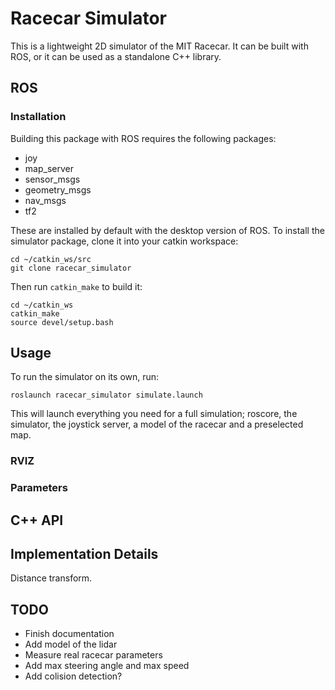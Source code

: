 # Racecar Simulator

This is a lightweight 2D simulator of the MIT Racecar.
It can be built with ROS, or it can be used as a standalone C++ library.

## ROS

### Installation

Building this package with ROS requires the following packages:

- joy
- map_server
- sensor_msgs
- geometry_msgs
- nav_msgs
- tf2

These are installed by default with the desktop version of ROS.
To install the simulator package, clone it into your catkin workspace:

    cd ~/catkin_ws/src
    git clone racecar_simulator

Then run ```catkin_make``` to build it:

    cd ~/catkin_ws
    catkin_make
    source devel/setup.bash

## Usage

To run the simulator on its own, run:

    roslaunch racecar_simulator simulate.launch

This will launch everything you need for a full simulation; roscore, the simulator, the joystick server, a model of the racecar and a preselected map.

### RVIZ

### Parameters

## C++ API

## Implementation Details

Distance transform.

## TODO

- Finish documentation
- Add model of the lidar
- Measure real racecar parameters
- Add max steering angle and max speed
- Add colision detection?
